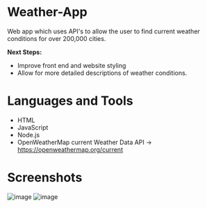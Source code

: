 # Weather-App
Web app which uses API's to allow the user to find current weather conditions for over 200,000 cities.

**Next Steps:** 

- Improve front end and website styling
- Allow for more detailed descriptions of weather conditions. 

# Languages and Tools
- HTML
- JavaScript
- Node.js
- OpenWeatherMap current Weather Data API -> https://openweathermap.org/current

# Screenshots
![image](https://github.com/AminAmbike/Weather-App/assets/113309178/9d6e51a3-42cd-461d-bddd-b9417b0520f3)
![image](https://github.com/AminAmbike/Weather-App/assets/113309178/0e406229-fff0-41b9-b2a0-cd1878175784)

